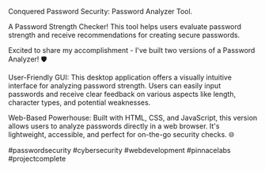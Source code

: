 Conquered Password Security: Password Analyzer Tool.

A Password Strength Checker! This tool helps users evaluate password strength and receive recommendations for creating secure passwords.

Excited to share my accomplishment - I've built two versions of a Password Analyzer! 🛡️

User-Friendly GUI: This desktop application offers a visually intuitive interface for analyzing password strength. Users can easily input passwords and receive clear feedback on various aspects like length, character types, and potential weaknesses.

Web-Based Powerhouse: Built with HTML, CSS, and JavaScript, this version allows users to analyze passwords directly in a web browser. It's lightweight, accessible, and perfect for on-the-go security checks. 🌐

#passwordsecurity #cybersecurity #webdevelopment #pinnacelabs #projectcomplete
